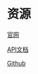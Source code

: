 # 资源

[官网](https://actix.rs/)

[API文档](https://docs.rs/actix/0.7.6/actix/)

[Github](https://github.com/actix)
